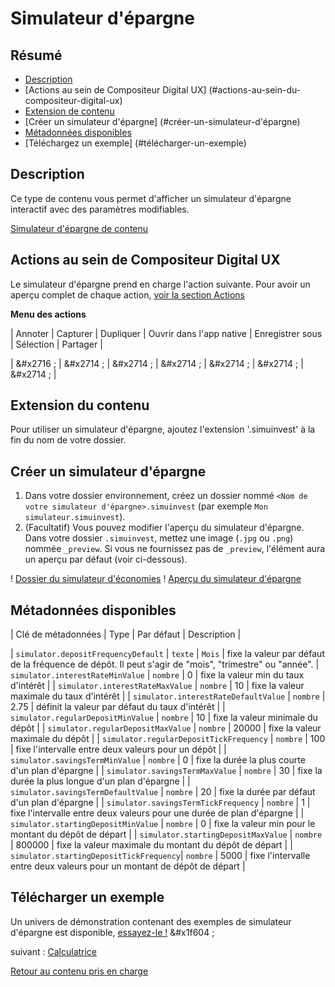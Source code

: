 # Simulateur d'épargne

## Résumé
* [Description](#description)
* [Actions au sein de Compositeur Digital UX] (#actions-au-sein-du-compositeur-digital-ux)
* [Extension de contenu](#extension-du-content)
* [Créer un simulateur d'épargne] (#créer-un-simulateur-d'épargne)
* [Métadonnées disponibles](#métadonnées-disponibles)
* [Téléchargez un exemple] (#télécharger-un-exemple)

## Description

Ce type de contenu vous permet d'afficher un simulateur d'épargne interactif avec des paramètres modifiables.

[Simulateur d'épargne de contenu](../../../en/img/content_savings_simulator.JPG)

## Actions au sein de Compositeur Digital UX

Le simulateur d'épargne prend en charge l'action suivante. Pour avoir un aperçu complet de chaque action, [voir la section Actions](actions.md)

**Menu des actions**

| Annoter   | Capturer  | Dupliquer | Ouvrir dans l'app native | Enregistrer sous | Sélection | Partager |

| &#x2716 ; | &#x2714 ; | &#x2714 ; | &#x2714 ;                | &#x2714 ;        | &#x2714 ; | &#x2714 ; |

## Extension du contenu

Pour utiliser un simulateur d'épargne, ajoutez l'extension '.simuinvest' à la fin du nom de votre dossier.

## Créer un simulateur d'épargne

1. Dans votre dossier environnement, créez un dossier nommé `<Nom de votre simulateur d'épargne>.simuinvest` (par exemple `Mon simulateur.simuinvest`).
1. (Facultatif) Vous pouvez modifier l'aperçu du simulateur d'épargne. Dans votre dossier `.simuinvest`, mettez une image (`.jpg` ou `.png`) nommée `_preview`. Si vous ne fournissez pas de `_preview`, l'élément aura un aperçu par défaut (voir ci-dessous).

! [Dossier du simulateur d'économies](../../../en/img/contenu_économies_simulateur_dossier.JPG) ! [Aperçu du simulateur d'épargne](../../../en/img/contenu_économies_simulateur_preview.JPG)

## Métadonnées disponibles

| Clé de métadonnées                      | Type     | Par défaut | Description |

| `simulator.depositFrequencyDefault`     | `texte`  | `Mois`     | fixe la valeur par défaut de la fréquence de dépôt. Il peut s'agir de "mois", "trimestre" ou "année".
| `simulator.interestRateMinValue`        | `nombre` | 0          | fixe la valeur min du taux d'intérêt |
| `simulator.interestRateMaxValue`        | `nombre` | 10         | fixe la valeur maximale du taux d'intérêt |
| `simulator.interestRateDefaultValue`    | `nombre` | 2.75       | définit la valeur par défaut du taux d'intérêt |
| `simulator.regularDepositMinValue`      | `nombre` | 10         | fixe la valeur minimale du dépôt |
| `simulator.regularDepositMaxValue`      | `nombre` | 20000      | fixe la valeur maximale du dépôt |
| `simulator.regularDepositTickFrequency` | `nombre` | 100        | fixe l'intervalle entre deux valeurs pour un dépôt |
| `simulator.savingsTermMinValue`         | `nombre` | 0          | fixe la durée la plus courte d'un plan d'épargne |
| `simulator.savingsTermMaxValue`         | `nombre` | 30         | fixe la durée la plus longue d'un plan d'épargne |
| `simulator.savingsTermDefaultValue`     | `nombre` | 20         | fixe la durée par défaut d'un plan d'épargne |
| `simulator.savingsTermTickFrequency`    | `nombre` | 1          | fixe l'intervalle entre deux valeurs pour une durée de plan d'épargne |
| `simulator.startingDepositMinValue`     | `nombre` | 0          | fixe la valeur min pour le montant du dépôt de départ |
| `simulator.startingDepositMaxValue`     | `nombre` | 800000     | fixe la valeur maximale du montant du dépôt de départ |
| `simulator.startingDepositTickFrequency`| `nombre` | 5000       | fixe l'intervalle entre deux valeurs pour un montant de dépôt de départ |

## Télécharger un exemple

Un univers de démonstration contenant des exemples de simulateur d'épargne est disponible, [essayez-le !](../Demo-Universe.zip) &#x1f604 ;


suivant : [Calculatrice](calculateur.md)

[Retour au contenu pris en charge](index.md)

